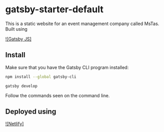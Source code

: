 # gatsby-starter-default
This is a static website for an event management company called MsTas. Built using 

[![Gatsby JS]](https://www.gatsbyjs.org/)

## Install

Make sure that you have the Gatsby CLI program installed:
```sh
npm install --global gatsby-cli
```

```
gatsby develop
```

Follow the commands seen on the command line. 

## Deployed using 

[![Netlify]](https://www.netlify.com/)
